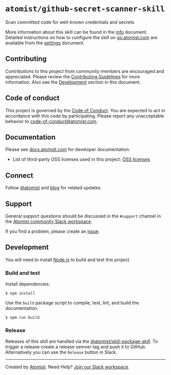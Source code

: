 # `atomist/github-secret-scanner-skill`

<!---atomist-skill-description:start--->

Scan committed code for well-known credentials and secrets

<!---atomist-skill-description:end--->

More information about this skill can be found in the [info][info] document.
Detailed instructions on how to configure the skill on [go.atomist.com][catalog]
are available from the [settings][settings] document.

[info]: INFO.md "Information about this skill"
[settings]: SETTINGS.md "How to configure this skill"
[catalog]: https://go.atomist.com "Atomist Catalog"

## Contributing

Contributions to this project from community members are encouraged and
appreciated. Please review the [Contributing Guidelines](CONTRIBUTING.md) for
more information. Also see the [Development](#development) section in this
document.

## Code of conduct

This project is governed by the [Code of Conduct](CODE_OF_CONDUCT.md). You are
expected to act in accordance with this code by participating. Please report any
unacceptable behavior to code-of-conduct@atomist.com.

## Documentation

Please see [docs.atomist.com][atomist-doc] for developer documentation.

-   List of third-party OSS licenses used in this project: [OSS
    licenses][licenses]

[atomist-doc]: https://docs.atomist.com "Atomist Documentation"
[licenses]: legal/THIRD_PARTY.md "Third-Party Licenses"

## Connect

Follow [@atomist][atomist-twitter] and [blog][atomist-blog] for related updates.

[atomist-twitter]: https://twitter.com/atomist "Atomist on Twitter"
[atomist-blog]: https://blog.atomist.com/ "The Official Atomist Blog"

## Support

General support questions should be discussed in the `#support` channel in the
[Atomist community Slack workspace][slack].

If you find a problem, please create an [issue][].

[issue]: issues "GitHub Issues"

## Development

You will need to install [Node.js][node] to build and test this project.

[node]: https://nodejs.org/ "Node.js"

### Build and test

Install dependencies.

```
$ npm install
```

Use the `build` package script to compile, test, lint, and build the
documentation.

```
$ npm run build
```

### Release

Releases of this skill are handled via the
[@atomist/skill-package-skill][package-skill]. To trigger a release create a
release semver tag and push it to GitHub. Alternatively you can use the
`Release` button in Slack.

[package-skill]:
    https://go.atomist.com/catalog/skills/atomist/skill-package-skill?stability=unstable
    "Package Skill"

---

Created by [Atomist][atomist]. Need Help? [Join our Slack workspace][slack].

[atomist]: https://atomist.com/ "Atomist"
[slack]: https://join.atomist.com/ "Atomist Community Slack"
